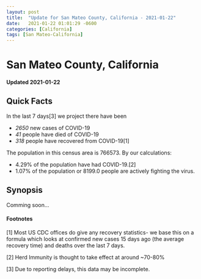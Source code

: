 ```yaml
---
layout: post
title:  "Update for San Mateo County, California - 2021-01-22"
date:   2021-01-22 01:01:29 -0600
categories: [California]
tags: [San Mateo-California]
---
```


# San Mateo County, California
#### Updated 2021-01-22

## Quick Facts

In the last 7 days[3] we project there have been
- *2650* new cases of COVID-19
- *41* people have died of COVID-19
- *318* people have recovered from COVID-19[1]

The population in this census area is 766573. By our calculations:
- 4.29% of the population have had COVID-19.[2]
- 1.07% of the population or 8199.0 people are actively fighting the virus.

## Synopsis

Comming soon...


#### Footnotes

[1] Most US CDC offices do give any recovery statistics- we base this on a formula which looks at confirmed new cases
15 days ago (the average recovery time) and deaths over the last 7 days.

[2] Herd Immunity is thought to take effect at around ~70-80%

[3] Due to reporting delays, this data may be incomplete.
 
    
